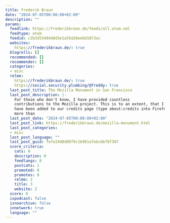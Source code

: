 ```yaml
---
title: Frederik Braun
date: "2024-07-05T00:00:00+02:00"
description: ""
params:
  feedlink: https://frederikbraun.de/feeds/all.atom.xml
  feedtype: atom
  feedid: c2b3d5348440d5e1a59a58eebd1073ac
  websites:
    https://frederikbraun.de/: true
  blogrolls: []
  recommended: []
  recommender: []
  categories:
  - misc
  relme:
    https://frederikbraun.de/: true
    https://social.security.plumbing/@freddy: true
  last_post_title: The Mozilla Monument in San Francisco
  last_post_description: |-
    For those who don't know, I have provided countless
    contributions to the Mozilla project. This is to an extent, that I
    have been added to our credits page (type about:credits into Firefox!)
    more than
  last_post_date: "2024-07-05T00:00:00+02:00"
  last_post_link: https://frederikbraun.de/mozilla-monument.html
  last_post_categories:
  - misc
  last_post_language: ""
  last_post_guid: fefe24d8d09f9c1b961a7ebcbb70f307
  score_criteria:
    cats: 0
    description: 0
    feedlangs: 0
    postcats: 1
    promoted: 0
    promotes: 0
    relme: 2
    title: 3
    website: 2
  score: 8
  ispodcast: false
  isnoarchive: false
  innetwork: true
  language: ""
---
```

